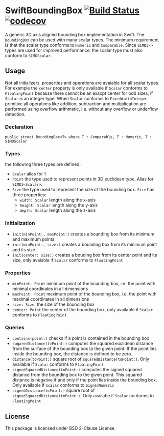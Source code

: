 # SwiftBoundingBox [![Build Status](https://travis-ci.com/ithron/SwiftBoudingBox.svg?branch=master)](https://travis-ci.com/ithron/SwiftBoudingBox) [![codecov](https://codecov.io/gh/ithron/SwiftBoudingBox/branch/master/graph/badge.svg)](https://codecov.io/gh/ithron/SwiftBoudingBox)

A generic 3D axis aligned bounding box implementation in Swift.
The `BoundingBox` can be used with many scalar types. The minimum requirement is that the
scalar type conforms to `Numeric` and `Comparable`. Since `SIMD3<>` types are used for improved
performance, the scalar type must also conform to `SIMDScalar`.

## Usage
Not all initializers, properties and operations are avaiable for all scalar types. For example the 
`center` property is only available if `Scalar` conforms to `FloatingPoint` because there cannot
be an exacpt center for odd sizes, if `Scalar` is an integer type. When `Scalar` conforms to `FixedWidthInteger`
primitive all operations like addition, subtraction and multiplication are performed using overflow
arithmetic, i.e. without any overflow or underflow detection.

### Declaration
`public struct BoundingBox<T> where T : Comparable, T : Numeric, T : SIMDScalar`

### Types
the following three types are defined:
- `Scalar` alias for `T`
- `Point` the type used to represent points in 3D euclidean type. Alias for `SIMD3<Scalar>`.
- `Size` the type used to represent the size of the bounding box. `Size` has three properties:
  + `width: Scalar` length along the x-axis
  + `height: Scalar` length along the y-axis
  + `depth: Scalar` length along the z-axis

### Initialization
- `init(minPoint:, maxPoint:)` creates a bounding box from its minimum and maximum points
- `init(minPoint:, size:)` creates a bounding box from its minimum point and its size
- `init(center: size:)` creates a bouding box from its center point and its size, only avaiable if `Scalar` conforms to `FloatingPoint`

### Properties
- `minPoint: Point` minimum point of the bounding box, i.e. the point with minimal coordinates in all dimensions
- `maxPoint: Point` maximum point of the bounding box, i.e. the point with maximal coordinates in all dimensions
- `size: Size`: the size of the bounding box
- `center: Point` the center of the bounding box, only available if `Scalar` conforms to `FloatingPoint`

### Queries
- `contains(point:)` checks if a point is contained in the bounding box
- `suqaredDistance(toPoint:)` computes the squared euclidean distance from the surface
  of the bounding box to the given point. If the point lies inside the bounding box, the distance is defined
  to be zero.
- `distance(toPoint:)` square root of `squaredDistance(toPoint:)`. Only available if
  `Scalar` conforms to `FloatingPoint`   
- `signedSquaredDistance(toPoint:)` computes the signed squared distance from the bounding box
  to the given point. This squared distance is negative if and only if the point lies inside the bounding box.
  Only available if `Scalar` conforms to `SignedNumeric`
- `signedDistance(toPoint:)` square root of `signedSquaredDistance(toPoint:)`. Only
  availabe if `Scalar` conforms to `FloatingPoint`


## License
This package is licensed under BSD 2-Clause License.
